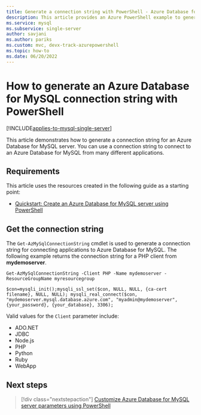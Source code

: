 ```yaml
---
title: Generate a connection string with PowerShell - Azure Database for MySQL
description: This article provides an Azure PowerShell example to generate a connection string for connecting to Azure Database for MySQL.
ms.service: mysql
ms.subservice: single-server
author: savjani
ms.author: pariks
ms.custom: mvc, devx-track-azurepowershell
ms.topic: how-to
ms.date: 06/20/2022
---
```


# How to generate an Azure Database for MySQL connection string with PowerShell

[!INCLUDE[applies-to-mysql-single-server](../includes/applies-to-mysql-single-server.md)]

This article demonstrates how to generate a connection string for an Azure Database for MySQL
server. You can use a connection string to connect to an Azure Database for MySQL from many
different applications.

## Requirements

This article uses the resources created in the following guide as a starting point:

* [Quickstart: Create an Azure Database for MySQL server using PowerShell](quickstart-create-mysql-server-database-using-azure-powershell.md)

## Get the connection string

The `Get-AzMySqlConnectionString` cmdlet is used to generate a connection string for connecting
applications to Azure Database for MySQL. The following example returns the connection string for a
PHP client from **mydemoserver**.

```azurepowershell-interactive
Get-AzMySqlConnectionString -Client PHP -Name mydemoserver -ResourceGroupName myresourcegroup
```

```Output
$con=mysqli_init();mysqli_ssl_set($con, NULL, NULL, {ca-cert filename}, NULL, NULL); mysqli_real_connect($con, "mydemoserver.mysql.database.azure.com", "myadmin@mydemoserver", {your_password}, {your_database}, 3306);
```

Valid values for the `Client` parameter include:

* ADO&#46;NET
* JDBC
* Node.js
* PHP
* Python
* Ruby
* WebApp

## Next steps

> [!div class="nextstepaction"]
> [Customize Azure Database for MySQL server parameters using PowerShell](how-to-configure-server-parameters-using-powershell.md)
